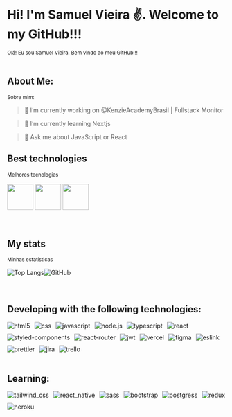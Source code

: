 # Hi! I'm Samuel Vieira ✌️. Welcome to my GitHub!!!
<small>Olá! Eu sou Samuel Vieira. Bem vindo ao meu GitHub!!!</small>
</br>
</br>

## About Me:
<small>Sobre mim:</small>
<br/>
> 🔭 I’m currently working on @KenzieAcademyBrasil | Fullstack Monitor

> 🌱 I’m currently learning Nextjs

> 💬 Ask me about JavaScript or React




## Best technologies
<small>Melhores tecnologias</small>
</br>
<div style="display: flex, gap: 35px">
    <img src="https://cdn.jsdelivr.net/gh/devicons/devicon/icons/javascript/javascript-original.svg" width="60"/>
    <img src="https://cdn.jsdelivr.net/gh/devicons/devicon/icons/react/react-original-wordmark.svg" width="60"/>
    <img src="https://cdn.jsdelivr.net/gh/devicons/devicon/icons/typescript/typescript-original.svg" width="60"/>
</div>
</br>
</br>

## My stats
<small>Minhas estatísticas</small>
</br>
<div style="display: flex;">
    <img src="https://github-readme-stats.vercel.app/api/top-langs/?username=samsks&layout=compact&langs_count=8" alt="Top Langs">
    <img src="https://github-readme-stats.vercel.app/api?username=SamSKS&show_icons=true&count_private=true&include_all_commits=true&custom_title=GitHub" alt="GitHub">
</div>
</br>
</br>







<!-- [![Linkedin](https://img.shields.io/badge/LinkedIn-0077B5?style=for-the-badge&logo=linkedin&logoColor=white/)](https://www.linkedin.com/in/sammvieira)
 -->



## Developing with the following technologies:

<div style="display: flex; flex-wrap: wrap; justify-content: flex-start; gap: 10px">
    <img alt="html5" align="center"  src="https://img.shields.io/badge/HTML5-E34F26?style=for-the-badge&logo=html5&logoColor=white">
    <img alt="css" align="center" src="https://img.shields.io/badge/CSS3-1572B6?style=for-the-badge&logo=css3&logoColor=white">
    <img alt="javascript" align="center" src="https://img.shields.io/badge/JavaScript-F7DF1E?style=for-the-badge&logo=javascript&logoColor=black">
    <img alt="node.js" align="center" src="https://img.shields.io/badge/Node.js-43853D?style=for-the-badge&logo=node.js&logoColor=white">
    <img alt="typescript" align="center" src="https://img.shields.io/badge/TypeScript-007ACC?style=for-the-badge&logo=typescript&logoColor=white">
    <img alt="react" align="center" src="https://img.shields.io/badge/React-20232A?style=for-the-badge&logo=react&logoColor=61DAFB">
    <img alt="styled-components" align="center" src="https://img.shields.io/badge/styled--components-DB7093?style=for-the-badge&logo=styled-components&logoColor=white">
    <img alt="react-router" align="center" src="https://img.shields.io/badge/React_Router-CA4245?style=for-the-badge&logo=react-router&logoColor=white">
    <img alt="jwt" align="center" src="https://img.shields.io/badge/json%20web%20tokens-323330?style=for-the-badge&logo=json-web-tokens&logoColor=pink">
    <img alt="vercel" align="center" src="https://img.shields.io/badge/Vercel-000000?style=for-the-badge&logo=vercel&logoColor=white">
    <img alt="figma" align="center" src="https://img.shields.io/badge/Figma-F24E1E?style=for-the-badge&logo=figma&logoColor=white">
    <img alt="eslink" align="center" src="https://img.shields.io/badge/eslint-3A33D1?style=for-the-badge&logo=eslint&logoColor=white">
    <img alt="prettier" align="center" src="https://img.shields.io/badge/prettier-1A2C34?style=for-the-badge&logo=prettier&logoColor=F7BA3E">
    <img alt="jira" align="center" src="https://img.shields.io/badge/Jira-0052CC?style=for-the-badge&logo=Jira&logoColor=white">
    <img alt="trello" align="center" src="https://img.shields.io/badge/Trello-0052CC?style=for-the-badge&logo=trello&logoColor=white">
    
    
</div><br>

## Learning:

<div style="display: flex; flex-wrap: wrap; justify-content: flex-start; gap: 10px">
    <img alt="tailwind_css" align="center" src="https://img.shields.io/badge/Tailwind_CSS-38B2AC?style=for-the-badge&logo=tailwind-css&logoColor=white">
    <img alt="react_native" align="center" src="https://img.shields.io/badge/React_Native-20232A?style=for-the-badge&logo=react&logoColor=61DAFB">
    <img alt="sass" align="center" src="https://img.shields.io/badge/Sass-CC6699?style=for-the-badge&logo=sass&logoColor=white">
    <img alt="bootstrap" align="center" src="https://img.shields.io/badge/Bootstrap-563D7C?style=for-the-badge&logo=bootstrap&logoColor=white">
    <img alt="postgress" align="center" src="https://img.shields.io/badge/PostgreSQL-316192?style=for-the-badge&logo=postgresql&logoColor=white">
    <img alt="redux" align="center" src="https://img.shields.io/badge/Redux-593D88?style=for-the-badge&logo=redux&logoColor=white">
    <img alt="heroku" align="center" src="https://img.shields.io/badge/Heroku-430098?style=for-the-badge&logo=heroku&logoColor=white">
</div>
